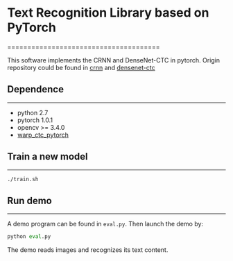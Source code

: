 # Text Recognition Library based on PyTorch
======================================

This software implements the CRNN and DenseNet-CTC in pytorch.
Origin repository could be found in [crnn](https://github.com/meijieru/crnn.pytorch) and [densenet-ctc](https://github.com/zhiqwang/crnn.pytorch)

## Dependence
----------
* python 2.7
* pytorch 1.0.1
* opencv >= 3.4.0
* [warp_ctc_pytorch](https://github.com/SeanNaren/warp-ctc/tree/pytorch_bindings/pytorch_binding)

## Train a new model
-----------------
```bash
./train.sh
```

## Run demo
--------
A demo program can be found in ``eval.py``. Then launch the demo by:
```python
python eval.py
```

The demo reads images and recognizes its text content.
